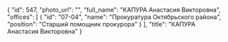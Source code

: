{
    "id": 547,
    "photo_url": "",
    "full_name": "КАПУРА Анастасия Викторовна",
    "offices": [
        {
            "id": "07-04",
            "name": "Прокуратура Октябрьского района",
            "position": "Старший помощник прокурора"
        }
    ],
    "title": "КАПУРА Анастасия Викторовна"
}